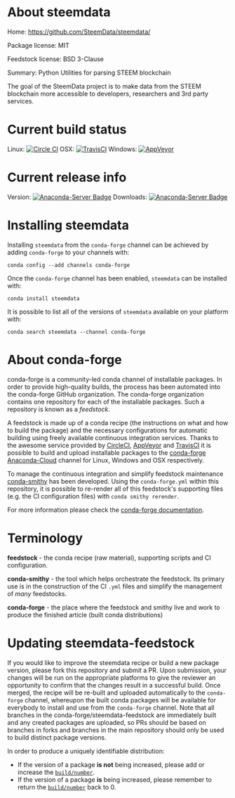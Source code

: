 About steemdata
===============

Home: https://github.com/SteemData/steemdata/

Package license: MIT

Feedstock license: BSD 3-Clause

Summary: Python Utilities for parsing STEEM blockchain

The goal of the SteemData project is to make data from the
STEEM blockchain more accessible to developers, researchers
and 3rd party services.


Current build status
====================

Linux: [![Circle CI](https://circleci.com/gh/conda-forge/steemdata-feedstock.svg?style=shield)](https://circleci.com/gh/conda-forge/steemdata-feedstock)
OSX: [![TravisCI](https://travis-ci.org/conda-forge/steemdata-feedstock.svg?branch=master)](https://travis-ci.org/conda-forge/steemdata-feedstock)
Windows: [![AppVeyor](https://ci.appveyor.com/api/projects/status/github/conda-forge/steemdata-feedstock?svg=True)](https://ci.appveyor.com/project/conda-forge/steemdata-feedstock/branch/master)

Current release info
====================
Version: [![Anaconda-Server Badge](https://anaconda.org/conda-forge/steemdata/badges/version.svg)](https://anaconda.org/conda-forge/steemdata)
Downloads: [![Anaconda-Server Badge](https://anaconda.org/conda-forge/steemdata/badges/downloads.svg)](https://anaconda.org/conda-forge/steemdata)

Installing steemdata
====================

Installing `steemdata` from the `conda-forge` channel can be achieved by adding `conda-forge` to your channels with:

```
conda config --add channels conda-forge
```

Once the `conda-forge` channel has been enabled, `steemdata` can be installed with:

```
conda install steemdata
```

It is possible to list all of the versions of `steemdata` available on your platform with:

```
conda search steemdata --channel conda-forge
```


About conda-forge
=================

conda-forge is a community-led conda channel of installable packages.
In order to provide high-quality builds, the process has been automated into the
conda-forge GitHub organization. The conda-forge organization contains one repository
for each of the installable packages. Such a repository is known as a *feedstock*.

A feedstock is made up of a conda recipe (the instructions on what and how to build
the package) and the necessary configurations for automatic building using freely
available continuous integration services. Thanks to the awesome service provided by
[CircleCI](https://circleci.com/), [AppVeyor](http://www.appveyor.com/)
and [TravisCI](https://travis-ci.org/) it is possible to build and upload installable
packages to the [conda-forge](https://anaconda.org/conda-forge)
[Anaconda-Cloud](http://docs.anaconda.org/) channel for Linux, Windows and OSX respectively.

To manage the continuous integration and simplify feedstock maintenance
[conda-smithy](http://github.com/conda-forge/conda-smithy) has been developed.
Using the ``conda-forge.yml`` within this repository, it is possible to re-render all of
this feedstock's supporting files (e.g. the CI configuration files) with ``conda smithy rerender``.

For more information please check the [conda-forge documentation](https://conda-forge.org/docs/).

Terminology
===========

**feedstock** - the conda recipe (raw material), supporting scripts and CI configuration.

**conda-smithy** - the tool which helps orchestrate the feedstock.
                   Its primary use is in the construction of the CI ``.yml`` files
                   and simplify the management of *many* feedstocks.

**conda-forge** - the place where the feedstock and smithy live and work to
                  produce the finished article (built conda distributions)


Updating steemdata-feedstock
============================

If you would like to improve the steemdata recipe or build a new
package version, please fork this repository and submit a PR. Upon submission,
your changes will be run on the appropriate platforms to give the reviewer an
opportunity to confirm that the changes result in a successful build. Once
merged, the recipe will be re-built and uploaded automatically to the
`conda-forge` channel, whereupon the built conda packages will be available for
everybody to install and use from the `conda-forge` channel.
Note that all branches in the conda-forge/steemdata-feedstock are
immediately built and any created packages are uploaded, so PRs should be based
on branches in forks and branches in the main repository should only be used to
build distinct package versions.

In order to produce a uniquely identifiable distribution:
 * If the version of a package **is not** being increased, please add or increase
   the [``build/number``](http://conda.pydata.org/docs/building/meta-yaml.html#build-number-and-string).
 * If the version of a package **is** being increased, please remember to return
   the [``build/number``](http://conda.pydata.org/docs/building/meta-yaml.html#build-number-and-string)
   back to 0.